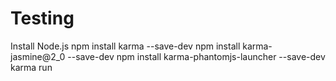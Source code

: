 # Testing
Install Node.js
npm install karma --save-dev
npm install karma-jasmine@2_0 --save-dev
npm install karma-phantomjs-launcher --save-dev
karma run